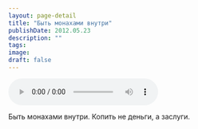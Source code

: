 ```yaml
---
layout: page-detail
title: "Быть монахами внутри"
publishDate: 2012.05.23
description: ""
tags:
image:
draft: false
---
```


<audio title="2012.05.23 - Быть монахами внутри.mp3" src="https://filer-api.advayta.org/v1.0/public/files/74923" controls=""></audio>

 Быть монахами внутри. Копить не деньги, а заслуги. 

  
